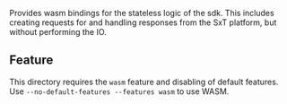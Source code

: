 Provides wasm bindings for the stateless logic of the sdk.
This includes creating requests for and handling responses from the SxT platform, but without performing the IO.

## Feature
This directory requires the `wasm` feature and disabling of default features. Use `--no-default-features --features wasm` to use WASM.
